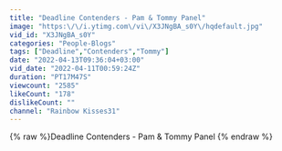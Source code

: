 ```yaml
---
title: "Deadline Contenders - Pam & Tommy Panel"
image: "https:\/\/i.ytimg.com\/vi\/X3JNgBA_s0Y\/hqdefault.jpg"
vid_id: "X3JNgBA_s0Y"
categories: "People-Blogs"
tags: ["Deadline","Contenders","Tommy"]
date: "2022-04-13T09:36:04+03:00"
vid_date: "2022-04-11T00:59:24Z"
duration: "PT17M47S"
viewcount: "2585"
likeCount: "178"
dislikeCount: ""
channel: "Rainbow Kisses31"
---
```

{% raw %}Deadline Contenders - Pam & Tommy Panel {% endraw %}
